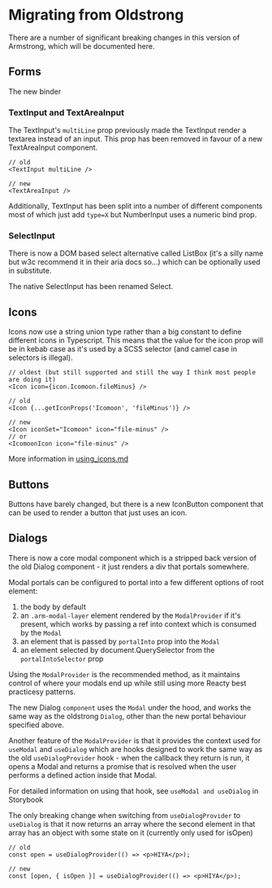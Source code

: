 # Migrating from Oldstrong

There are a number of significant breaking changes in this version of Armstrong, which will be documented here.

## Forms

The new binder

### TextInput and TextAreaInput

The TextInput's `multiLine` prop previously made the TextInput render a textarea instead of an input. This prop has been removed in favour of a new TextAreaInput component.

```tsx
// old
<TextInput multiLine />

// new
<TextAreaInput />
```

Additionally, TextInput has been split into a number of different components most of which just add `type=X` but NumberInput uses a numeric bind prop.

### SelectInput

There is now a DOM based select alternative called ListBox (it's a silly name but w3c recommend it in their aria docs so...) which can be optionally used in substitute.

The native SelectInput has been renamed Select.

## Icons

Icons now use a string union type rather than a big constant to define different icons in Typescript. This means that the value for the icon prop will be in kebab case as it's used by a SCSS selector (and camel case in selectors is illegal).

```tsx
// oldest (but still supported and still the way I think most people are doing it)
<Icon icon={icon.Icomoon.fileMinus} />

// old
<Icon {...getIconProps('Icomoon', 'fileMinus')} />

// new
<Icon iconSet="Icomoon" icon="file-minus" />
// or
<IcomoonIcon icon="file-minus" />
```

More information in [using_icons.md](./using_icons.md)

## Buttons

Buttons have barely changed, but there is a new IconButton component that can be used to render a button that just uses an icon.

## Dialogs

There is now a core modal component which is a stripped back version of the old Dialog component - it just renders a div that portals somewhere.

Modal portals can be configured to portal into a few different options of root element:

1. the body by default
2. an `.arm-modal-layer` element rendered by the `ModalProvider` if it's present, which works by passing a ref into context which is consumed by the `Modal`
3. an element that is passed by `portalInto` prop into the `Modal`
4. an element selected by document.QuerySelector from the `portalIntoSelector` prop

Using the `ModalProvider` is the recommended method, as it maintains control of where your modals end up while still using more Reacty best practicesy patterns.

The new Dialog `component` uses the `Modal` under the hood, and works the same way as the oldstrong `Dialog`, other than the new portal behaviour specified above.

Another feature of the `ModalProvider` is that it provides the context used for `useModal` and `useDialog` which are hooks designed to work the same way as the old `useDialogProvider` hook - when the callback they return is run, it opens a Modal and returns a promise that is resolved when the user performs a defined action inside that Modal.

For detailed information on using that hook, see `useModal and useDialog` in Storybook

The only breaking change when switching from `useDialogProvider` to `useDialog` is that it now returns an array where the second element in that array has an object with some state on it (currently only used for isOpen)

```tsx
// old
const open = useDialogProvider(() => <p>HIYA</p>);

// new
const [open, { isOpen }] = useDialogProvider(() => <p>HIYA</p>);
```
